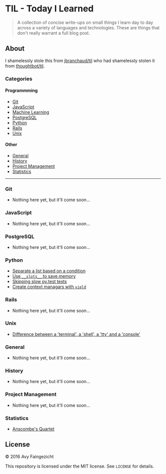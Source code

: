 # TIL - Today I Learned

> A collection of concise write-ups on small things I learn day to day across a
> variety of languages and technologies. These are things that don't really
> warrant a full blog post.

## About

I shamelessly stole this from
[jbranchaud/til](https://github.com/jbranchaud/til) who had shamelessly stolen it from
[thoughtbot/til](https://github.com/thoughtbot/til).

### Categories

#### Programmming
* [Git](#git)
* [JavaScript](#javascript)
* [Machine Learning](#machine-learning)
* [PostgreSQL](#postgresql)
* [Python](#python)
* [Rails](#rails)
* [Unix](#unix)

#### Other
* [General](#general)
* [History](#history)
* [Project Management](#project-management)
* [Statistics](#statistics)


---

### Git
  - Nothing here yet, but it'll come soon...

### JavaScript
  - Nothing here yet, but it'll come soon...

### PostgreSQL
  - Nothing here yet, but it'll come soon...

### Python
  - [Separate a list based on a condition](python/separate_list_by_condition.md)
  - [Use `__slots__` to save memory](python/use_slots_to_save_memory.md)
  - [Skipping slow py.test tests](python/mark_pytests_as_slow.md)
  - [Create context managars with `yield`](python/context_managers_with_yield.md)

### Rails
  - Nothing here yet, but it'll come soon...

### Unix
  - [Difference between a 'terminal', a 'shell', a 'tty' and a 'console'](unix/term_differences.md)

### General
  - Nothing here yet, but it'll come soon...

### History
  - Nothing here yet, but it'll come soon...

### Project Management
  - Nothing here yet, but it'll come soon...

### Statistics
  - [Anscombe's Quartet](statistics/anscombes-quartet.md)


## License

&copy; 2016 Avy Faingezicht

This repository is licensed under the MIT license. See `LICENSE` for details.
